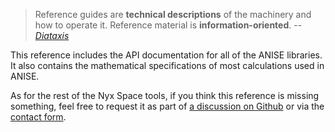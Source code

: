 > Reference guides are **technical descriptions** of the machinery and how to operate it. Reference material is **information-oriented**.
-- [_Diataxis_](https://www.diataxis.fr/tutorials/)

This reference includes the API documentation for all of the ANISE libraries. It also contains the mathematical specifications of most calculations used in ANISE.

As for the rest of the Nyx Space tools, if you think this reference is missing something, feel free to request it as part of <a href="https://github.com/orgs/nyx-space/discussions" target="_blank">a discussion on Github</a> or via the <a href="https://7ug5imdtt8v.typeform.com/to/neFvVW3p" target="_blank">contact form</a>.